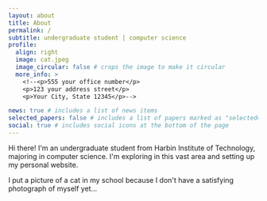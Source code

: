 ```yaml
---
layout: about
title: About
permalink: /
subtitle: undergraduate student | computer science
profile:
  align: right
  image: cat.jpeg
  image_circular: false # crops the image to make it circular
  more_info: >
    <!--<p>555 your office number</p>
    <p>123 your address street</p>
    <p>Your City, State 12345</p>-->

news: true # includes a list of news items
selected_papers: false # includes a list of papers marked as "selected={true}"
social: true # includes social icons at the bottom of the page
---
```


Hi there! I'm an undergraduate student from Harbin Institute of Technology, majoring in computer science. I'm exploring in this vast area and setting up my personal website. 

I put a picture of a cat in my school because I don't have a satisfying photograph of myself yet...


